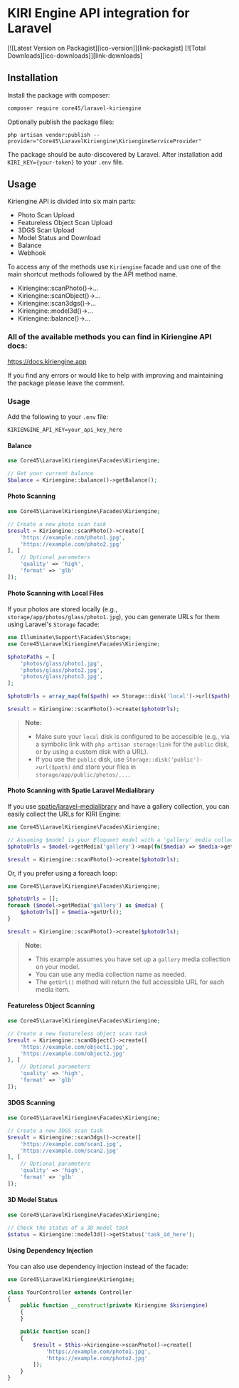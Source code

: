 # KIRI Engine API integration for Laravel

[![Latest Version on Packagist][ico-version]][link-packagist]
[![Total Downloads][ico-downloads]][link-downloads]

## Installation

Install the package with composer:
```bash
composer require core45/laravel-kiriengine
```

Optionally publish the package files:
```
php artisan vendor:publish --provider="Core45\LaravelKiriengine\KiriengineServiceProvider"
```


The package should be auto-discovered by Laravel.
After installation add `KIRI_KEY={your-token}` to your `.env` file.

## Usage

Kiriengine API is divided into six main parts:
- Photo Scan Upload
- Featureless Object Scan Upload
- 3DGS Scan Upload
- Model Status and Download
- Balance
- Webhook

To access any of the methods use `Kiriengine` facade and use one of the main shortcut methods followed by the API method name.
- Kiriengine::scanPhoto()->...
- Kiriengine::scanObject()->...
- Kiriengine::scan3dgs()->...
- Kiriengine::model3d()->...
- Kiriengine::balance()->...


### All of the available methods you can find in Kiriengine API docs:

https://docs.kiriengine.app

If you find any errors or would like to help with improving and maintaining the package please leave the comment.


### Usage

Add the following to your `.env` file:

```env
KIRIENGINE_API_KEY=your_api_key_here
```

#### Balance

```php
use Core45\LaravelKiriengine\Facades\Kiriengine;

// Get your current balance
$balance = Kiriengine::balance()->getBalance();
```

#### Photo Scanning

```php
use Core45\LaravelKiriengine\Facades\Kiriengine;

// Create a new photo scan task
$result = Kiriengine::scanPhoto()->create([
    'https://example.com/photo1.jpg',
    'https://example.com/photo2.jpg'
], [
    // Optional parameters
    'quality' => 'high',
    'format' => 'glb'
]);
```

#### Photo Scanning with Local Files

If your photos are stored locally (e.g., `storage/app/photos/glass/photo1.jpg`), you can generate URLs for them using Laravel's `Storage` facade:

```php
use Illuminate\Support\Facades\Storage;
use Core45\LaravelKiriengine\Facades\Kiriengine;

$photoPaths = [
    'photos/glass/photo1.jpg',
    'photos/glass/photo2.jpg',
    'photos/glass/photo3.jpg',
];

$photoUrls = array_map(fn($path) => Storage::disk('local')->url($path), $photoPaths);

$result = Kiriengine::scanPhoto()->create($photoUrls);
```

> **Note:**
> - Make sure your `local` disk is configured to be accessible (e.g., via a symbolic link with `php artisan storage:link` for the `public` disk, or by using a custom disk with a URL).
> - If you use the `public` disk, use `Storage::disk('public')->url($path)` and store your files in `storage/app/public/photos/...`.

#### Photo Scanning with Spatie Laravel Medialibrary

If you use [spatie/laravel-medialibrary](https://spatie.be/docs/laravel-medialibrary) and have a gallery collection, you can easily collect the URLs for KIRI Engine:

```php
use Core45\LaravelKiriengine\Facades\Kiriengine;

// Assuming $model is your Eloquent model with a 'gallery' media collection
$photoUrls = $model->getMedia('gallery')->map(fn($media) => $media->getUrl())->toArray();

$result = Kiriengine::scanPhoto()->create($photoUrls);
```

Or, if you prefer using a foreach loop:

```php
use Core45\LaravelKiriengine\Facades\Kiriengine;

$photoUrls = [];
foreach ($model->getMedia('gallery') as $media) {
    $photoUrls[] = $media->getUrl();
}

$result = Kiriengine::scanPhoto()->create($photoUrls);
```

> **Note:**
> - This example assumes you have set up a `gallery` media collection on your model.
> - You can use any media collection name as needed.
> - The `getUrl()` method will return the full accessible URL for each media item.

#### Featureless Object Scanning

```php
use Core45\LaravelKiriengine\Facades\Kiriengine;

// Create a new featureless object scan task
$result = Kiriengine::scanObject()->create([
    'https://example.com/object1.jpg',
    'https://example.com/object2.jpg'
], [
    // Optional parameters
    'quality' => 'high',
    'format' => 'glb'
]);
```

#### 3DGS Scanning

```php
use Core45\LaravelKiriengine\Facades\Kiriengine;

// Create a new 3DGS scan task
$result = Kiriengine::scan3dgs()->create([
    'https://example.com/scan1.jpg',
    'https://example.com/scan2.jpg'
], [
    // Optional parameters
    'quality' => 'high',
    'format' => 'glb'
]);
```

#### 3D Model Status

```php
use Core45\LaravelKiriengine\Facades\Kiriengine;

// Check the status of a 3D model task
$status = Kiriengine::model3d()->getStatus('task_id_here');
```

#### Using Dependency Injection

You can also use dependency injection instead of the facade:

```php
use Core45\LaravelKiriengine\Kiriengine;

class YourController extends Controller
{
    public function __construct(private Kiriengine $kiriengine)
    {
    }

    public function scan()
    {
        $result = $this->kiriengine->scanPhoto()->create([
            'https://example.com/photo1.jpg',
            'https://example.com/photo2.jpg'
        ]);
    }
}
```
